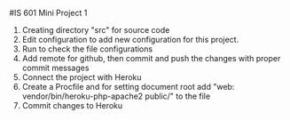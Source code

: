 #IS 601 Mini Project 1
1. Creating directory "src" for source code
2. Edit configuration to add new configuration for this project.
3. Run to check the file configurations
4. Add remote for github, then commit and push the changes with proper commit messages
5. Connect the project with Heroku
6. Create a Procfile and for setting document root add "web: vendor/bin/heroku-php-apache2 public/" to the file
7. Commit changes to Heroku